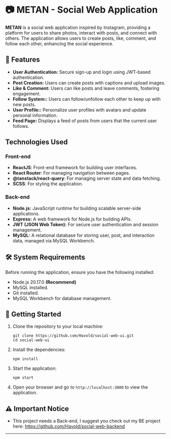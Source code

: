 # 📷 METAN - Social Web Application

__METAN__ is a social web application inspired by Instagram, providing a platform for users to share photos, interact with posts, and connect with others. The application allows users to create posts, like, comment, and follow each other, enhancing the social experience.

## 🌟 Features
- **User Authentication:** Secure sign-up and login using JWT-based authentication.
- **Post Creation:** Users can create posts with captions and upload images.
- **Like & Comment:** Users can like posts and leave comments, fostering engagement.
- **Follow System::** Users can follow/unfollow each other to keep up with new posts.
- **User Profile::** Personalize user profiles with avatars and update personal information.
- **Feed Page:** Displays a feed of posts from users that the current user follows.

## Technologies Used
### Front-end
- **ReactJS**: Front-end framework for building user interfaces.
- **React Router**: For managing navigation between pages.
- **@tanstack/react-query**: For managing server state and data fetching.
- **SCSS**: For styling the application.

### Back-end
- **Node.js:** JavaScript runtime for building scalable server-side applications.
- **Express:** A web framework for Node.js for building APIs.
- **JWT (JSON Web Token):** For secure user authentication and session management.
- **MySQL:** A relational database for storing user, post, and interaction data, managed via MySQL Workbench.

## 🛠️ System Requirements

Before running the application, ensure you have the following installed:
- Node.js 20.17.0 __(Recommend)__
- MySQL installed.
- Git installed.
- MySQL Workbench for database management.

## 🚀 Getting Started
1. Clone the repository to your local machine:
    ```
    git clone https://github.com/Havold/social-web-ui.git
    cd social-web-ui
    ```

2. Install the dependencies:
    ```
    npm install
    ```

3. Start the application:
    ```
    npm start
    ```

4. Open your browser and go to `http://localhost:3000` to view the application.

## ⚠️ Important Notice
- This project needs a Back-end, I suggest you check out my BE project here: https://github.com/Havold/social-web-backend
----------------------------------------------------------------------------------------
